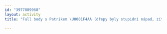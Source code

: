 ```yaml
---
id: "3977809968"
layout: activity
title: "Full body s Patrikem \U0001F4AA (dřepy byly stupidní nápad, zítra na kole chcípnu)"

---
```

